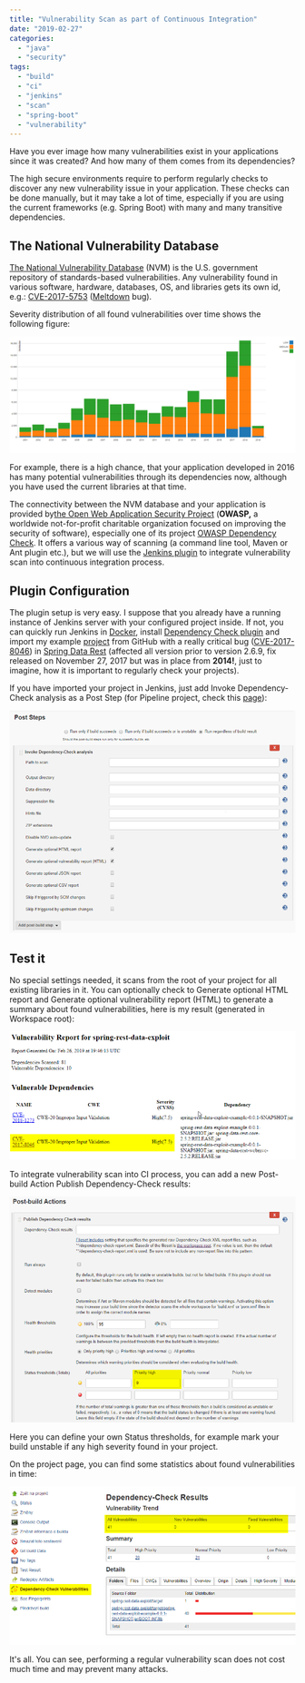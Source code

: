 ```yaml
---
title: "Vulnerability Scan as part of Continuous Integration"
date: "2019-02-27"
categories: 
  - "java"
  - "security"
tags: 
  - "build"
  - "ci"
  - "jenkins"
  - "scan"
  - "spring-boot"
  - "vulnerability"
---
```


Have you ever image how many vulnerabilities exist in your applications since it was created? And how many of them comes from its dependencies?

The high secure environments require to perform regularly checks to discover any new vulnerability issue in your application. These checks can be done manually, but it may take a lot of time, especially if you are using the current frameworks (e.g. Spring Boot) with many and many transitive dependencies.

## The National Vulnerability Database 

[The National Vulnerability Database](https://nvd.nist.gov/) (NVM) is the U.S. government repository of standards-based vulnerabilities. Any vulnerability found in various software, hardware, databases, OS, and libraries gets its own id, e.g.: [CVE-2017-5753](https://nvd.nist.gov/vuln/detail/CVE-2017-5753) ([Meltdown](https://meltdownattack.com) bug).

Severity distribution of all found vulnerabilities over time shows the following figure:

![CVSS Severity Distribution Over Time](images/2019-02-26-22_24_19-NVD-CVSS-Severity-Distribution-Over-Time-1024x417.png#center "CVSS Severity Distribution Over Time")

For example, there is a high chance, that your application developed in 2016 has many potential vulnerabilities through its dependencies now, although you have used the current libraries at that time.

The connectivity between the NVM database and your application is provided by[the Open Web Application Security Project](https://www.owasp.org/index.php/Main_Page) (**OWASP,** a worldwide not-for-profit charitable organization focused on improving the security of software), especially one of its project [OWASP Dependency Check](https://www.owasp.org/index.php/OWASP_Dependency_Check). It offers a various way of scanning (a command line tool, Maven or Ant plugin etc.), but we will use the [Jenkins plugin](https://plugins.jenkins.io/dependency-check-jenkins-plugin) to integrate vulnerability scan into continuous integration process.

## Plugin Configuration

The plugin setup is very easy. I suppose that you already have a running instance of Jenkins server with your configured project inside. If not, you can quickly run Jenkins in [Docker](https://github.com/jenkinsci/docker), install [Dependency Check plugin](https://plugins.jenkins.io/dependency-check-jenkins-plugin) and import my example [project](https://github.com/pajikos/java-examples/tree/master/spring-rest-data-exploit) from GitHub with a really critical bug ([CVE-2017-8046](https://nvd.nist.gov/vuln/detail/CVE-2017-8046)) in [Spring Data Rest](https://pivotal.io/security/cve-2017-8046) (affected all version prior to version 2.6.9, fix released on November 27, 2017 but was in place from **2014!**, just to imagine, how it is important to regularly check your projects).

If you have imported your project in Jenkins, just add Invoke Dependency-Check analysis as a Post Step (for Pipeline project, check this [page](https://jenkins.io/doc/pipeline/steps/dependency-check-jenkins-plugin)):

![Invoke Dependency-Check analysis settings](images/2019-02-27-20_51_13-spring-rest-data-exploit-Config-Jenkins.png "Invoke Dependency-Check analysis")

## Test it

No special settings needed, it scans from the root of your project for all existing libraries in it. You can optionally check to Generate optional HTML report and Generate optional vulnerability report (HTML) to generate a summary about found vulnerabilities, here is my result (generated in Workspace root):

![Vulnerability Report for spring-rest-data-exploit](images/2019-02-27-20_58_44-Dependency-Check-Vulnerability-Report.png "Vulnerability Report for spring-rest-data-exploit")


To integrate vulnerability scan into CI process, you can add a new Post-build Action Publish Dependency-Check results:

![Publish Dependency-Check results settings](images/2019-02-27-21_08_51-spring-rest-data-exploit-Config-Jenkins.png "Publish Dependency-Check results settings")



Here you can define your own Status thresholds, for example mark your build unstable if any high severity found in your project.

On the project page, you can find some statistics about found vulnerabilities in time:

![](images/2019-02-27-21_16_26-Jenkins.png "Found vulnerabilities")

It's all. You can see, performing a regular vulnerability scan does not cost much time and may prevent many attacks.
